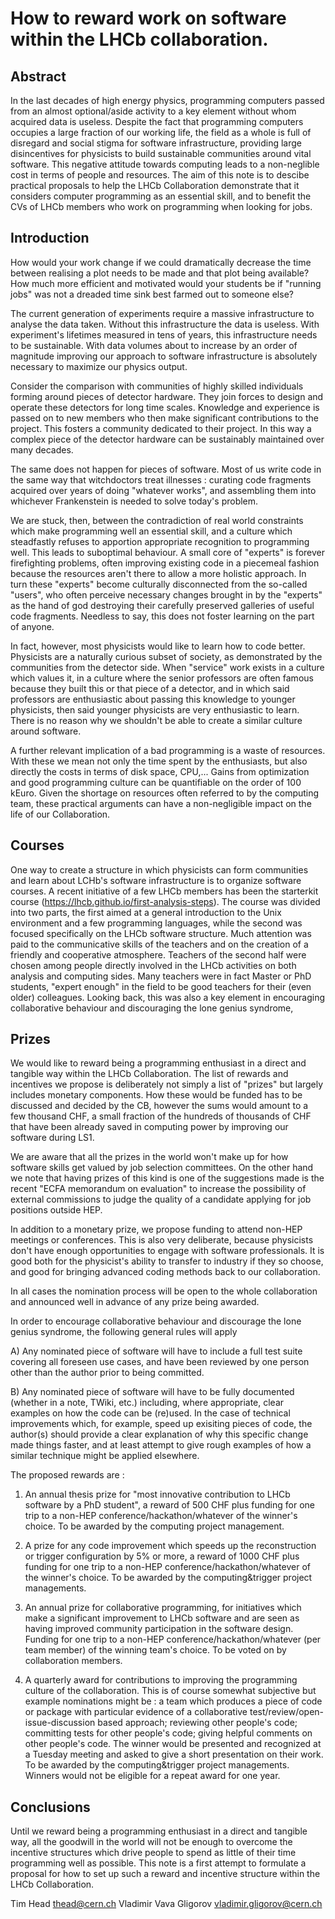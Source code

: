 # How to reward work on software within the LHCb collaboration.

## Abstract

In the last decades of high energy physics, programming computers passed 
from an almost optional/aside activity to a key element without whom acquired data is useless.
Despite the fact that programming computers occupies a large fraction of our working life, the field as a whole
is full of disregard and social stigma for software infrastructure, providing large disincentives 
for physicists to build sustainable communities around vital software.
This negative attitude towards computing leads to a non-neglible cost in terms of people and resources.
The aim of this note is to descibe practical proposals to help the LHCb Collaboration
demonstrate that it considers computer programming as an essential skill,
and to benefit the CVs of LHCb members who work on programming when looking for jobs.

## Introduction

How would your work change if we could dramatically decrease the time between realising a plot needs 
to be made and that plot being available?
How much more efficient and motivated would your students be if "running jobs" was not a dreaded 
time sink best farmed out to someone else?

The current generation of experiments require a massive infrastructure to analyse the data taken. 
Without this infrastructure the data is useless.
With experiment's lifetimes measured in tens of years, this infrastructure needs to be sustainable.
With data volumes about to increase by an order of magnitude improving our approach to software 
infrastructure is absolutely necessary to maximize our physics output.

Consider the comparison with communities of highly skilled individuals forming around pieces of detector hardware.
They join forces to design and operate these detectors for long time scales. Knowledge and experience
is passed on to new members who then make significant contributions to the project. 
This fosters a community dedicated to their project. In this way a complex piece of the detector hardware 
can be sustainably maintained over many decades. 

The same does not happen for pieces of software. Most of us write code in the same way that witchdoctors treat
illnesses : curating code fragments acquired over years of doing "whatever works", and assembling them into 
whichever Frankenstein is needed to solve today's problem.

We are stuck, then, between the contradiction of real world
constraints which make programming well an essential skill, and a
culture which steadfastly refuses to apportion appropriate recognition
to programming well. This leads to suboptimal behaviour. A small core
of "experts" is forever firefighting problems, often improving
existing code in a piecemeal fashion because the resources aren't
there to allow a more holistic approach. In turn these "experts"
become culturally disconnected from the so-called "users", who often
perceive necessary changes brought in by the "experts" as the hand of
god destroying their carefully preserved galleries of useful code
fragments. Needless to say, this does not foster learning on the part
of anyone.

In fact, however, most physicists would like to learn how to code
better. Physicists are a naturally curious subset of society, as
demonstrated by the communities from the detector side. When "service"
work exists in a culture which values it, in a culture where the
senior professors are often famous because they built this or that
piece of a detector, and in which said professors are enthusiastic
about passing this knowledge to younger physicists, then said younger
physicists are very enthusiastic to learn.  There is no reason why we
shouldn't be able to create a similar culture around software.

A further relevant implication of a bad programming is a waste of resources.
With these we mean not only the time spent by the enthusiasts, but also directly the
costs in terms of disk space, CPU,... Gains from optimization and good
programming culture can be quantifiable on the order of 100 kEuro.
Given the shortage on resources often referred to by the computing team, 
these practical arguments can have a non-negligible impact on the 
life of our Collaboration.


## Courses

One way to create a structure in which physicists can form
communities and learn about LCHb's software infrastructure is to organize software courses.
A recent initiative of a few LHCb members has been 
the starterkit course (https://lhcb.github.io/first-analysis-steps).
The course was divided into two parts, the first aimed at a general introduction to 
the Unix environment and a few programming languages, while the second was focused
specifically on the LHCb software structure.
Much attention was paid to the communicative skills of the teachers and on the creation
of a friendly and cooperative atmosphere.
Teachers of the second half were chosen among people directly involved in the LHCb
activities on both analysis and computing sides. Many teachers were in fact Master
or PhD students, "expert enough" in the field to be good teachers for their (even older) colleagues.
Looking back, this was also a key element in encouraging collaborative behaviour
and discouraging the lone genius syndrome,


## Prizes

We would like to reward being a programming enthusiast in a direct and tangible way within the LHCb Collaboration.
The list of rewards and incentives we propose is deliberately not simply a list of "prizes" but largely includes
monetary components.
How these would be funded has to be discussed and decided by the CB,
however the sums would amount to a few thousand CHF, a small fraction of 
the hundreds of thousands of CHF that have been already saved in computing power
by improving our software during LS1.

We are aware that all the prizes in the world won't make up
for how software skills get valued by job selection committees.
On the other hand we note that having prizes of this kind is one of the suggestions made is the recent
"ECFA memorandum on evaluation" to increase the possibility of
external commissions to judge the quality of a candidate applying for job positions outside HEP.

In addition to a monetary prize, we propose funding to attend non-HEP meetings or conferences.
This is also very deliberate, because physicists don't have enough opportunities to
engage with software professionals. It is good both for the
physicist's ability to transfer to industry if they so choose, and
good for bringing advanced coding methods back to our collaboration.

In all cases the nomination process will be open to the whole
collaboration and announced well in advance of any prize being
awarded.

In order to encourage collaborative behaviour and discourage the lone
genius syndrome,  the following general rules will apply

A) Any nominated piece of software will have to include a full test
suite covering all foreseen use cases, and have been reviewed by one
person other than the author prior to being committed.

B) Any nominated piece of software will have to be fully documented
(whether in a note, TWiki, etc.) including, where appropriate, clear
examples on how the code can be (re)used. In the case of technical
improvements which, for example, speed up exisiting pieces of code,
the author(s) should provide a clear explanation of why this specific
change made things faster, and at least attempt to give rough examples
of how a similar technique might be applied elsewhere.

The proposed rewards are :

1) An annual thesis prize for "most innovative contribution to LHCb
software by a PhD student", a reward of 500 CHF plus funding for one
trip to a non-HEP conference/hackathon/whatever of the winner's
choice. To be awarded by the computing project management.

2) A prize for any code improvement which speeds up the reconstruction
or trigger configuration by 5% or more, a reward of 1000 CHF plus
funding for one trip to a non-HEP conference/hackathon/whatever of the
winner's choice. To be awarded by the computing&trigger project
managements.

3) An annual prize for collaborative programming, for initiatives
which make a significant improvement to LHCb software and are seen as
having improved community participation in the software
design. Funding for one trip to a non-HEP
conference/hackathon/whatever (per team member) of the winning team's
choice. To be voted on by collaboration members.

4) A quarterly award for contributions to improving the programming
culture of the collaboration. This is of course somewhat subjective
but example nominations might be : a team which produces a piece of
code or package with particular evidence of a collaborative
test/review/open-issue-discussion based approach; reviewing other
people's code; committing tests for other people's code; giving
helpful comments on other people's code. The winner would be presented
and recognized at a Tuesday meeting and asked to give a short
presentation on their work. To be awarded by the computing&trigger
project managements. Winners would not be eligible for a repeat award
for one year.


## Conclusions

Until we reward being a programming enthusiast in a direct
and tangible way, all the goodwill in the world will not be enough to
overcome the incentive structures which drive people to spend as
little of their time programming well as possible.
This note is a first attempt to formulate a proposal for how to
set up such a reward and incentive structure within the LHCb Collaboration.

Tim Head <thead@cern.ch>
Vladimir Vava Gligorov <vladimir.gligorov@cern.ch>
